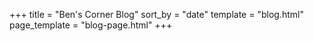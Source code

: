 +++
title = "Ben's Corner Blog"
sort_by = "date"
template = "blog.html"
page_template = "blog-page.html"
+++
